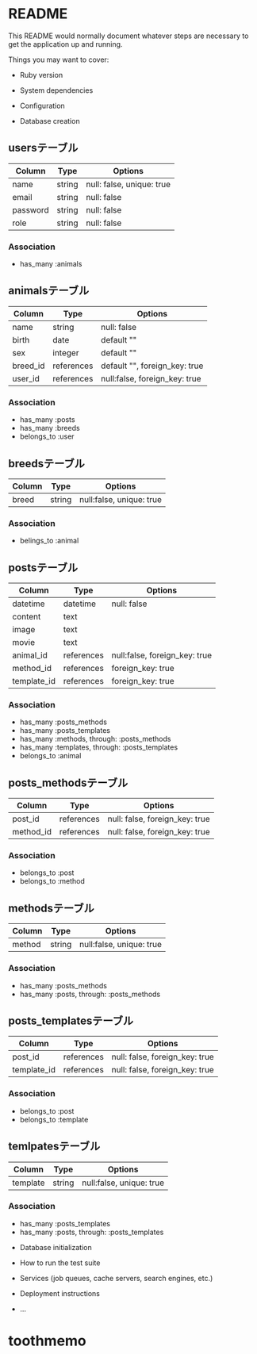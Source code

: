 # README

This README would normally document whatever steps are necessary to get the
application up and running.

Things you may want to cover:

* Ruby version

* System dependencies

* Configuration

* Database creation
## usersテーブル

|Column|Type|Options|
|------|----|-------|
|name|string|null: false, unique: true|
|email|string|null: false|
|password|string|null: false|
|role|string|null: false|

### Association
- has_many :animals

## animalsテーブル

|Column|Type|Options|
|------|----|-------|
|name|string|null: false|
|birth|date|default ""|
|sex|integer|default ""|
|breed_id|references|default "", foreign_key: true|
|user_id|references|null:false, foreign_key: true|

### Association
- has_many :posts
- has_many :breeds
- belongs_to :user

## breedsテーブル

|Column|Type|Options|
|------|----|-------|
|breed|string|null:false, unique: true|

### Association
- belings_to :animal

## postsテーブル

|Column|Type|Options|
|------|----|-------|
|datetime|datetime|null: false|
|content|text||
|image|text||
|movie|text||
|animal_id|references|null:false, foreign_key: true|
|method_id|references|foreign_key: true|
|template_id|references|foreign_key: true|

### Association
- has_many :posts_methods
- has_many :posts_templates
- has_many :methods, through: :posts_methods
- has_many :templates, through: :posts_templates
- belongs_to :animal

## posts_methodsテーブル

|Column|Type|Options|
|------|----|-------|
|post_id|references|null: false, foreign_key: true|
|method_id|references|null: false, foreign_key: true|

### Association
- belongs_to :post
- belongs_to :method

## methodsテーブル

|Column|Type|Options|
|------|----|-------|
|method|string|null:false, unique: true|

### Association
- has_many :posts_methods
- has_many :posts, through: :posts_methods


## posts_templatesテーブル

|Column|Type|Options|
|------|----|-------|
|post_id|references|null: false, foreign_key: true|
|template_id|references|null: false, foreign_key: true|

### Association
- belongs_to :post
- belongs_to :template

## temlpatesテーブル

|Column|Type|Options|
|------|----|-------|
|template|string|null:false, unique: true|

### Association
- has_many :posts_templates
- has_many :posts, through: :posts_templates

* Database initialization

* How to run the test suite

* Services (job queues, cache servers, search engines, etc.)

* Deployment instructions

* ...
# toothmemo

